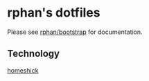 # rphan's dotfiles

Please see [rphan/bootstrap](https://github.com/rphan/bootstrap) for documentation.

## Technology

[homeshick](https://github.com/andsens/homeshick)
